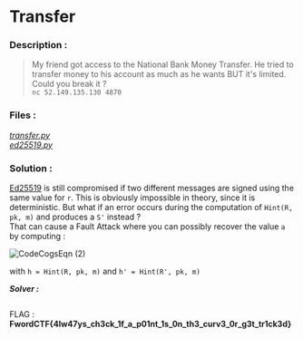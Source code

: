 # Transfer

### Description :
> My friend got access to the National Bank Money Transfer. He tried to transfer money to his account as much as he wants BUT it's limited.  
> Could you break it ?  
> `nc 52.149.135.130 4870` 

### Files :  
*[transfer.py](https://github.com/MehdiBHA/FwordCTF-2021/blob/main/Transfer/transfer.py)*  
*[ed25519.py](https://github.com/MehdiBHA/FwordCTF-2021/blob/main/Transfer/ed25519.py)*

### Solution : 
[Ed25519](https://en.wikipedia.org/wiki/EdDSA) is still compromised if two different messages are signed using the same value for `r`. This is obviously impossible in theory, since it is deterministic. But what if an error occurs during the computation of `Hint(R, pk, m)` and produces a `S'` instead ?  
That can cause a Fault Attack where you can possibly recover the value `a` by computing :

![CodeCogsEqn (2)](https://user-images.githubusercontent.com/62826765/131237348-8b95980d-1677-4616-97f9-349a85e0a901.gif)

with `h = Hint(R, pk, m)` and `h' = Hint(R', pk, m)`





***Solver :***
```python

```

FLAG : **FwordCTF{4lw47ys_ch3ck_1f_a_p01nt_1s_0n_th3_curv3_0r_g3t_tr1ck3d}**
